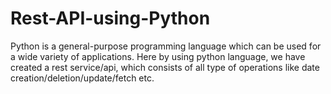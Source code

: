 # Rest-API-using-Python
Python is a general-purpose programming language which can be used for a wide variety of applications. Here by using python language, we have created a rest service/api, which consists of all type of operations like date creation/deletion/update/fetch etc.
